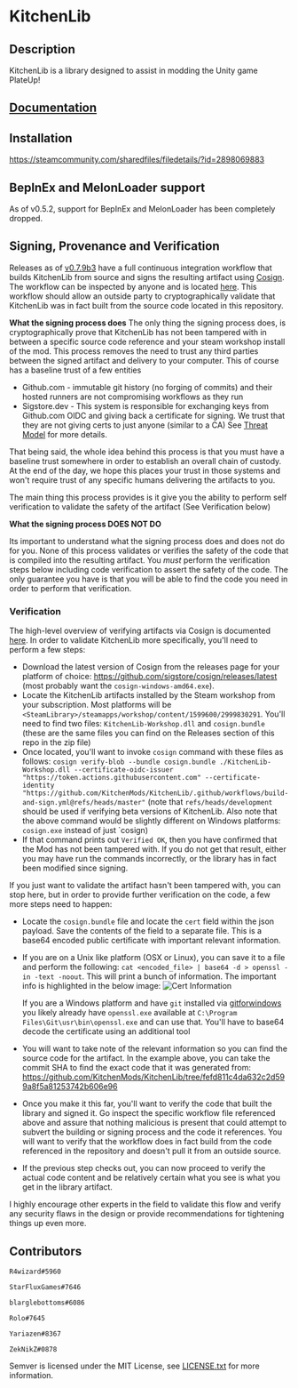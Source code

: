 # KitchenLib

## Description

KitchenLib is a library designed to assist in modding the Unity game PlateUp!

## [Documentation](https://github.com/KitchenMods/KitchenLib/wiki)

## Installation

https://steamcommunity.com/sharedfiles/filedetails/?id=2898069883

## BepInEx and MelonLoader support

As of v0.5.2, support for BepInEx and MelonLoader has been completely dropped.

## Signing, Provenance and Verification

Releases as of [v0.7.9b3](https://github.com/KitchenMods/KitchenLib/releases/tag/v0.7.9b3) have a full continuous integration workflow that builds KitchenLib from source and signs the resulting artifact using 
[Cosign](https://docs.sigstore.dev/cosign/overview/). The workflow can be inspected by anyone and is located [here](https://github.com/KitchenMods/KitchenLib/blob/master/.github/workflows/build-and-sign.yml). This workflow should allow an outside party to cryptographically validate that KitchenLib was in fact built from the source code located in this repository. 

**What the signing process does**
The only thing the signing process does, is cryptographically prove that KitchenLib has not been tampered with in between a specific source code reference and your steam workshop install of the mod. This process removes the need to trust any third parties between the signed artifact and delivery to your computer. This of course has a baseline trust of a few entities

- Github.com - immutable git history (no forging of commits) and their hosted runners are not compromising workflows as they run
- Sigstore.dev - This system is responsible for exchanging keys from Github.com OIDC and giving back a certificate for signing. We trust that they are not giving certs to just anyone (similar to a CA) See [Threat Model](https://docs.sigstore.dev/threat-model/) for more details.

That being said, the whole idea behind this process is that you must have a baseline trust somewhere in order to establish an overall chain of custody. At the end of the day, we hope this places your trust in those systems and won't require trust of any specific humans delivering the artifacts to you.

The main thing this process provides is it give you the ability to perform self verification to validate the safety of the artifact (See Verification below)

**What the signing process DOES NOT DO**

Its important to understand what the signing process does and does not do for you. None of this process validates or verifies the safety of the code that is compiled into the resulting artifact. You *must* perform the verification steps below including code verification to assert the safety of the code. The only guarantee you have is that you will be able to find the code you need in order to perform that verification.

### Verification

The high-level overview of verifying artifacts via Cosign is documented [here](https://docs.sigstore.dev/cosign/verify/). In order to validate KitchenLib more specifically, you'll need to perform a few steps:

- Download the latest version of Cosign from the releases page for your platform of choice: https://github.com/sigstore/cosign/releases/latest (most probably want the `cosign-windows-amd64.exe`).
- Locate the KitchenLib artifacts installed by the Steam workshop from your subscription. Most platforms will be `<SteamLibrary>/steamapps/workshop/content/1599600/2999830291`. You'll need to find two files:
`KitchenLib-Workshop.dll` and `cosign.bundle` (these are the same files you can find on the Releases section of this repo in the zip file)
- Once located, you'll want to invoke `cosign` command with these files as follows: `cosign verify-blob --bundle cosign.bundle ./KitchenLib-Workshop.dll --certificate-oidc-issuer "https://token.actions.githubusercontent.com" --certificate-identity "https://github.com/KitchenMods/KitchenLib/.github/workflows/build-and-sign.yml@refs/heads/master"` (note that `refs/heads/development` should be used if verifying beta versions of KitchenLib. Also note that the above command would be slightly different on Windows platforms: `cosign.exe` instead of just `cosign)
- If that command prints out `Verified OK`, then you have confirmed that the Mod has not been tampered with. If you do not get that result, either you may have run the commands incorrectly, or the library has in fact been modified since signing.

If you just want to validate the artifact hasn't been tampered with, you can stop here, but in order to provide further verification on the code, a few more steps need to happen:

- Locate the `cosign.bundle` file and locate the `cert` field within the json payload. Save the contents of the field to a separate file. This is a base64 encoded public certificate with important relevant information.
- If you are on a Unix like platform (OSX or Linux), you can save it to a file and perform the following: `cat <encoded_file> | base64 -d > openssl -in -text -noout`. This will print a bunch of information. The important info is highlighted in the below image:
  ![Cert Information](https://github.com/KitchenMods/KitchenLib/assets/11451714/e180d6de-912c-43b1-a431-5dd273a6f0b2)


  If you are a Windows platform and have `git` installed via [gitforwindows](https://gitforwindows.org/) you likely already have `openssl.exe` available at `C:\Program Files\Git\usr\bin\openssl.exe` and can use that. You'll have to base64 decode the certificate using an additional tool

- You will want to take note of the relevant information so you can find the source code for the artifact. In the example above, you can take the commit SHA to find the exact code that it was generated from: https://github.com/KitchenMods/KitchenLib/tree/fefd811c4da632c2d599a8f5a81253742b606e96
- Once you make it this far, you'll want to verify the code that built the library and signed it. Go inspect the specific workflow file referenced above and assure that nothing malicious is present that could attempt to subvert the building or signing process and the code it references. You will want to verify that the workflow does in fact build from the code referenced in the repository and doesn't pull it from an outside source.
- If the previous step checks out, you can now proceed to verify the actual code content and be relatively certain what you see is what you get in the library artifact.


I highly encourage other experts in the field to validate this flow and verify any security flaws in the design or provide recommendations for tightening things up even more.  



## Contributors

`R4wizard#5960`

`StarFluxGames#7646`

`blarglebottoms#6086`

`Rolo#7645`

`Yariazen#8367`

`ZekNikZ#0878`


Semver is licensed under the MIT License, see [LICENSE.txt](https://github.com/maxhauser/semver/blob/master/License.txt) for more information.
